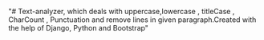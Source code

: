 "# Text-analyzer, which deals with uppercase,lowercase , titleCase , CharCount , Punctuation and remove lines in given paragraph.Created with the help of Django, Python and Bootstrap" 
